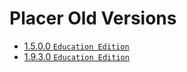 # Placer Old Versions

- [1.5.0.0 `Education Edition`](1.5.0.0)
- [1.9.3.0 `Education Edition`](1.9.3.0)
